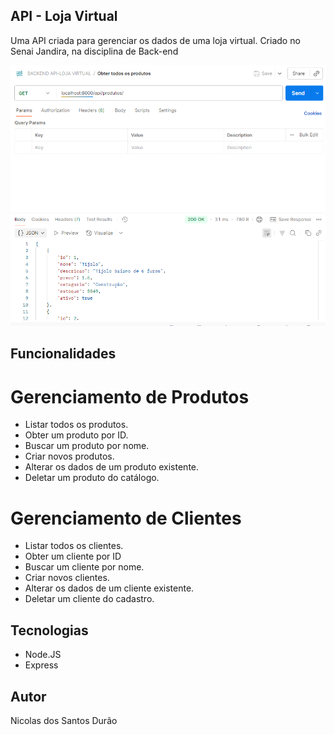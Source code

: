 ﻿## API - Loja Virtual

Uma API criada para gerenciar os dados de uma loja virtual. Criado no Senai Jandira, na disciplina de Back-end

![API rodando no Postman](./img/Captura%20de%20tela%202025-09-09%20085615.png)

## Funcionalidades 
# Gerenciamento de Produtos
- Listar todos os produtos.
- Obter um produto por ID.
- Buscar um produto por nome.
- Criar novos produtos.
- Alterar os dados de um produto existente.
- Deletar um produto do catálogo.

# Gerenciamento de Clientes
- Listar todos os clientes.
- Obter um cliente por ID
- Buscar um cliente por nome.
- Criar novos clientes.
- Alterar os dados de um cliente existente.
- Deletar um cliente do cadastro.

## Tecnologias
- Node.JS
- Express

## Autor

Nicolas dos Santos Durão

